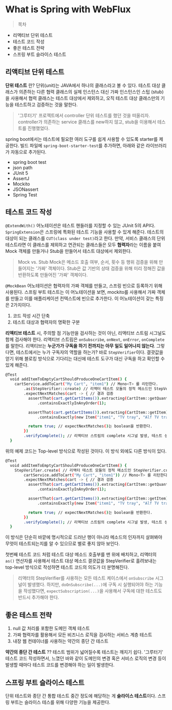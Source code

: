 # What is Spring with WebFlux

> 목차
* 리액티브 단위 테스트
* 테스트 코드 작성
* 좋은 테스트 전략
* 스프링 부트 슬라이스 테스트

## 리액티브 단위 테스트

**단위 테스트** 란?
단위(unit)는 JAVA에서 하나의 클래스라고 볼 수 있다. 테스트 대상 클래스가 의존하는 다른 협력 클래스의 실제 인스턴스 대신 가짜 인스턴스인 스텁 (stub)을 사용해서 협력 클래스는 테스트 대상에서 제외하고, 오직 테스트 대상 클래스만의 기능을 테스트하고 검증하는 것을 말한다.
> '그루터기' 프로젝트에서 controller 단위 테스트를 했던 것을 떠올리자. controller가 의존하는 service 클래스를 new하지 않고, stub을 이용해서 테스트를 진행했었다.

spring boot에서는 테스트에 필요한 여러 도구를 쉽게 사용할 수 있도록 starter를 제공한다. 빌드 파일에 `spring-boot-starter-test`를 추가하면, 아래와 같은 라이브러리가 자동으로 추가된다.
* spring boot test
* json path
* JUnit 5
* AssertJ
* Mockito
* JSONassert
* Spring Test

## 테스트 코드 작성
`@ExtendWith()` 어노테이션은 테스트 핸들러를 지정할 수 있는 JUnit 5의 API다. `SpringExtension`은 스프링에 특화된 테스트 기능을 사용할 수 있게 해준다.
테스트의 대상이 되는 클래스를 `CUT(class under test)`라고 한다. 만약, 서비스 클래스의 단위 테스트라면 이 클래스를 제외하고 연관되는 클래스들은 모두 **협력자**라는 이름을 붙여 Mock 객체를 만들거나 Stub을 만들어서 테스트 대상에서 제외한다.
> Mock vs. Stub
    Mock은 메소드 호출 여부, 순서, 횟수 등 행위 검증을 위해 만들어지는 '가짜' 객체이다.
    Stub은 값 기반의 상태 검증을 위해 미리 정해진 값을 반환하도록 만들어진 '가짜' 객체이다.

`@MockBean` 어노테이션은 협력자의 가짜 객체를 만들고, 스프링 빈으로 등록하기 위해 사용된다. 스프링 부트 테스트는 이 어노테이션을 보면, mockito를 사용해서 가짜 객체를 만들고 이를 애플리케이션 컨텍스트에 빈으로 추가한다.
이 어노테이션이 갖는 특징은 2가지이다.
1. 코드 작성 시간 단축
2. 테스트 대상과 협력자의 명확한 구분

**리엑티브 테스트** 시, 주의할 점
기능만을 검사하는 것이 아닌, 리액티브 스트림 시그널도 함께 검사해야 한다. 
리액티브 스트림은 `onSubscribe`, `onNext`, `onError`, `onComplete`를 말한다. 
리액티브는 **누군가가 구독을 하기 전까지는 아무 일도 일어나지 않는다**. 그렇다면, 테스트에서는 누가 구독자의 역할을 하는가? 바로 `StepVerifier`이다. 결괏값을 얻기 위해 블로킹 방식으로 기다리는 대신에 테스트 도구가 대신 구독을 하고 확인할 수 있게 해준다.

```` bash
@Test
  void addItemToEmptyCartShouldProduceOneCartItem() {
    cartService.addToCart("My Cart", "item1") // Mono<T> 를 리턴한다.
        .as(StepVerifier::create) // 리액터 테스트 모듈의 정적 메소드인 StepVerifier.create()에 메소드 레퍼런스로 연결해서, 테스트 기능을 전담하는 리액터 타입 핸들러 생성
        .expectNextMatches(cart -> { // 결과 검증
          assertThat(cart.getCartItems()).extracting(CartItem::getQuantity) // 각 장바구니에 담긴 상품의 개수를 추출하고, 장바구니에 한 가지 종류의 상품 한 개만 들어 있음을 단언
              .containsExactlyInAnyOrder(1);

          assertThat(cart.getCartItems()).extracting(CartItem::getItem) // 각 장바구니에 담긴 상품을 추출해서 그 상품이 setUp()에서 정의한 바와 맞는지 검증
              .containsExactly(new Item("item1", "TV tray", "Alf TV tray", 19.99));

          return true; // expectNextMatches()는 boolean을 반환한다.
        })
        .verifyComplete(); // 리액티브 스트림의 complete 시그널 발생, 테스트 성공을 검증한다.
  }
````
위의 예제 코드는 Top-level 방식으로 작성된 것이다. 이 방식 외에도 다른 방식이 있다. 

```` bash
@Test
  void addItemToEmptyCartShouldProduceOneCartItem() {
    StepVerifier.create( // 리액터 테스트 모듈의 정적 메소드인 StepVerifier.create()에 메소드 레퍼런스로 연결해서, 테스트 기능을 전담하는 리액터 타입 핸들러 생성
        cartService.addToCart("My Cart", "item1")) // Mono<T> 를 리턴한다.
        .expectNextMatches(cart -> { // 결과 검증
          assertThat(cart.getCartItems()).extracting(CartItem::getQuantity) // 각 장바구니에 담긴 상품의 개수를 추출하고, 장바구니에 한 가지 종류의 상품 한 개만 들어 있음을 단언
              .containsExactlyInAnyOrder(1);

          assertThat(cart.getCartItems()).extracting(CartItem::getItem) // 각 장바구니에 담긴 상품을 추출해서 그 상품이 setUp()에서 정의한 바와 맞는지 검증
              .containsExactly(new Item("item1", "TV tray", "Alf TV tray", 19.99));

          return true; // expectNextMatches()는 boolean을 반환한다.
        })
        .verifyComplete(); // 리액티브 스트림의 complete 시그널 발생, 테스트 성공을 검증한다.
  }
````
이 방식은 단순히 바깥에 명시적으로 드러난 행이 아니라 메소드의 인자까지 살펴봐야 무엇이 테스트되는지를 알 수 있으므로 별로 좋지 않아 보인다.

첫번째 테스트 코드 처럼 테스트 대상 메소드 호출부를 맨 위에 배치하고, 리액터의 `as()` 연산자를 사용해서 테스트 대상 메소드 결괏값을 StepVerifier로 흘려보내는 top-level 방식으로 작성하면 테스트 코드의 의도가 더 분명해진다.

> 리액터의 StepVerifier를 사용하는 모든 테스트 케이스에서 `onSubscribe` 시그널이 발생했다. 하지만, `doOnSubscribe(...)`에 구독 시 실행되어야 하는 기능을 작성했다면, `expectSubscription(...)`을 사용해서 구독에 대한 테스트도 반드시 추가해야 한다.

## 좋은 테스트 전략
1. null 값 처리를 포함한 도메인 객체 테스트
2. 가짜 협력자를 활용해서 모든 비즈니스 로직을 검사하는 서비스 계층 테스트
3. 내장 웹 컨테이너를 사용하는 약간의 종단 간 테스트

**약간의 종단 간 테스트** ?? 
테스트 범위가 넓어질수록 테스트는 깨지기 쉽다. '그루터기' 테스트 코드 작성하면서, 느꼈던 바와 같이 도메인의 변경 혹은 서비스 로직의 변경 등이 발생할 때마다 테스트 코드를 변경해야 하는 일이 발생한다. 


## 스프링 부트 슬라이스 테스트
단위 테스트와 종단 간 통합 테스트 중간 정도에 해당하는 게 **슬라이스 테스트**이다. 스프링 부트는 슬라이스 테스를 위해 다양한 기능을 제공한다.